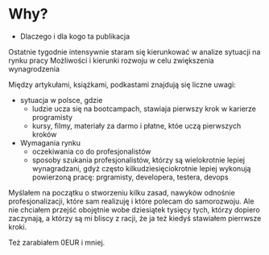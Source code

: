 # Why?
+ Dlaczego i dla kogo ta publikacja

Ostatnie tygodnie intensywnie staram się kierunkować w analize sytuacji na rynku pracy
Możliwości i kierunki rozwoju
w celu zwiększenia wynagrodzenia

Między artykułami, książkami, podkastami znajdują się liczne uwagi:
+ sytuacja w polsce, gdzie
    + ludzie ucza się na bootcampach, stawiaja pierwszy krok w karierze programisty
    + kursy, filmy, materiały za darmo i płatne, któe uczą pierwszych kroków
+ Wymagania rynku
    + oczekiwania co do profesjonalistów
    + sposoby szukania profesjonalistów, którzy są wielokrotnie lepiej wynagradzani, gdyż często kilkudziesięciokrotnie lepiej wykonują powierzoną pracę:
     prgramisty, developera, testera, devops

Myślałem na początku o stworzeniu kilku zasad, nawyków odnośnie profesjonalizacji, które sam realizuję i które polecam do samorozwoju.
Ale nie chciałem przejść obojętnie wobe dziesiątek tysięcy tych, którzy dopiero zaczynają, a którzy są mi bliscy z racji, że
ja też kiedyś stawiałem pierrwsze kroki.

Też zarabiałem 0EUR i mniej.


